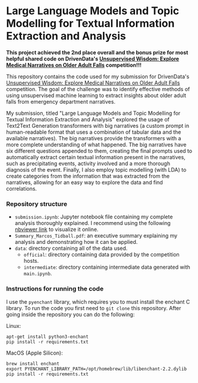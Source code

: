 # Large Language Models and Topic Modelling for Textual Information Extraction and Analysis

**This project achieved the 2nd place overall and the bonus prize for most helpful shared code on DrivenData's [Unsupervised Wisdom: Explore Medical Narratives on Older Adult Falls](https://www.drivendata.org/competitions/217/cdc-fall-narratives/) competition!!!**

This repository contains the code used for my submission for DrivenData's [Unsupervised Wisdom: Explore Medical Narratives on Older Adult Falls](https://www.drivendata.org/competitions/217/cdc-fall-narratives/) competition. The goal of the challenge was to identify effective methods of using unsupervised machine learning to extract insights about older adult falls from emergency department narratives.

My submission, titled "Large Language Models and Topic Modelling for Textual Information Extraction and Analysis" explored the usage of Text2Text Generation transformers with big narratives (a custom prompt in human-readable format that uses a combination of tabular data and the available narratives). The big narratives provide the transformers with a more complete understanding of what happened. The big narratives have six different questions appended to them, creating the final prompts used to automatically extract certain textual information present in the narratives, such as precipitating events, activity involved and a more thorough diagnosis of the event. Finally, I also employ topic modelling (with LDA) to create categories from the information that was extracted from the narratives, allowing for an easy way to explore the data and find correlations.

### Repository structure

- `submission.ipynb`: Jupyter notebook file containing my complete analysis thoroughly explained. I recommend using the following [nbviewer link](https://nbviewer.org/github/zysymu/unsupervised-wisdom/blob/main/submission.ipynb) to visualize it online.
- `Summary_Marcos_Tidball.pdf`: an executive summary explaining my analysis and demonstrating how it can be applied.
- `data`: directory containing all of the data used.
    - `official`: directory containing data provided by the competition hosts.
    - `intermediate`: directory containing intermediate data generated with `main.ipynb`.

### Instructions for running the code

I use the `pyenchant` library, which requires you to must install the enchant C library. To run the code you first need to `git clone` this repository. After going inside the repository you can do the following:

Linux:
```
apt-get install python3-enchant
pip install -r requirements.txt
```

MacOS (Apple Silicon):
```
brew install enchant
export PYENCHANT_LIBRARY_PATH=/opt/homebrew/lib/libenchant-2.2.dylib
pip install -r requirements.txt
```